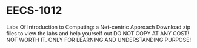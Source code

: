 # EECS-1012
Labs Of Introduction to Computing: a Net-centric Approach
Download zip files to view the labs and help yourself out
DO NOT COPY AT ANY COST! NOT WORTH IT. ONLY FOR LEARNING AND UNDERSTANDING PURPOSE!
